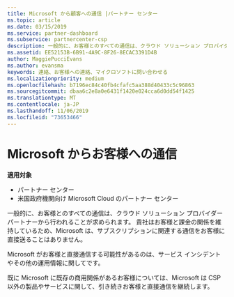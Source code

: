 ```yaml
---
title: Microsoft から顧客への通信 |パートナー センター
ms.topic: article
ms.date: 03/15/2019
ms.service: partner-dashboard
ms.subservice: partnercenter-csp
description: 一般的に、お客様とのすべての通信は、クラウド ソリューション プロバイダー パートナーから行われることが求められます。
ms.assetid: EE52153B-6B91-4A9C-8F26-8ECAC3391D4B
author: MaggiePucciEvans
ms.author: evansma
keywords: 連絡、お客様への連絡、マイクロソフトに問い合わせる
ms.localizationpriority: medium
ms.openlocfilehash: b7196ec84c40fb4cfafc5aa388d40433c5c96863
ms.sourcegitcommit: dbaa6c2e8a0e6431f1420e024cca6d0dd54f1425
ms.translationtype: MT
ms.contentlocale: ja-JP
ms.lasthandoff: 11/06/2019
ms.locfileid: "73653466"
---
```

# <a name="customer-communication-from-microsoft"></a>Microsoft からお客様への通信

**適用対象**

-  パートナー センター
-  米国政府機関向け Microsoft Cloud のパートナー センター


一般的に、お客様とのすべての通信は、クラウド ソリューション プロバイダー パートナーから行われることが求められます。 貴社はお客様と課金の関係を維持しているため、Microsoft は、サブスクリプションに関連する通信をお客様に直接送ることはありません。

Microsoft がお客様と直接通信する可能性があるのは、サービス インシデントやその他の運用情報に関してです。

既に Microsoft に既存の商用関係があるお客様については、Microsoft は CSP 以外の製品やサービスに関して、引き続きお客様と直接通信を継続します。

 

 



